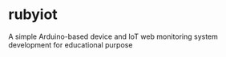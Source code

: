 # rubyiot
 A simple Arduino-based device and IoT web monitoring system development for educational purpose
